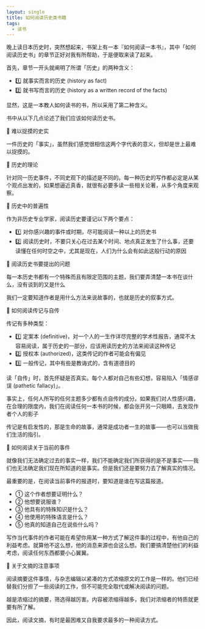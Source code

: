```yaml
---
layout: single
title: 如何阅读历史类书籍
tags:
  - 读书
---
```


晚上读日本历史时，突然想起来，书架上有一本『如何阅读一本书』，其中「如何阅读历史书」的章节正好对我有所帮助，于是便取来读了起来。

首先，章节一开头就阐明了所谓「历史」的两种含义：

- 1️⃣ 就事实而言的历史 (history as fact)
- 2️⃣ 就书写而言的历史 (history as a written record of the facts)

显然，这是一本教人如何读书的书，所以采用了第二种含义。

书中从以下几点论述了我们应该如何读历史书。

🤔 难以捉摸的史实

一件历史的「事实」，虽然我们感觉很相信这两个字代表的意义，但却是世上最难以捉摸的。

🤔 历史的理论

针对同一历史事件，不同史观下的描述是不同的。每一种历史的写作都必定是从某个观点出发的，如果想逼近真香，就很有必要多读一些相关论著，从多个角度来观察。

🤔 历史中的普遍性

作为非历史专业学家，阅读历史要谨记以下两个要点：
- 1️⃣ 对你感兴趣的事件或时期，尽可能阅读一种以上的历史书
- 2️⃣ 阅读历史时，不要只关心在过去某个时间、地点真正发生了什么事，还要读懂在任何时空之中，尤其是现在，人们为什么会有如此这般行动的原因

🤔 阅读历史书要提出的问题

每一本历史书都有一个特殊而且有限定范围的主题，我们要弄清楚一本书在谈什么，没有谈到的又是什么

我们一定要知道作者是用什么方法来说故事的，也就是历史的叙事方式。

🤔 如何阅读传记与自传

传记有多种类型：
- 1️⃣ 定案本 (definitive)，对一个人的一生作详尽完整的学术性报告，通常不太容易阅读，属于历史的一部分，应该用读历史的方法来阅读这种传记
- 2️⃣ 授权本 (authorized)，这类传记的作者可能会有偏见
- 3️⃣ 一般传记，其中有些是教诲式的，含有道德目的

读「自传」时，首先怀疑是否真实。每个人都对自己有些幻想，容易陷入「情感谬误 (pathetic fallacy)」。

事实上，任何人所写的任何主题多少都有点自传的成分。如果我们对人性感兴趣，在合理的限度内，我们在阅读任何一本书的时候，都会张开另一只眼睛，去发现作者个人的影子

传记是有启发性的，那是生命的故事，通常是成功者一生的故事——也可以当做我们生活的指引。

🤔 如何阅读关于当前的事件

就像我们无法确定过去的事实一样，我们不能确定我们所获得的是不是事实——我们也无法确定我们现在所知道的是事实。但是我们还是要努力去了解真实的情况。

最重要的是，在阅读当前事件的报道时，要知道是谁在写这篇报道。
- ① 这个作者想要证明什么？
- ② 他想要说服谁？
- ③ 他具有的特殊知识是什么？
- ④ 他使用的特殊语言是什么？
- ⑤ 他真的知道自己在说些什么吗？

写作当代事件的作者可能在希望你用某一种方式了解这件事的过程中，有他自己的利益考虑。就算他不这么想，他的消息来源也会这么想。我们要搞清楚他们的利益考虑，阅读任何东西都要小心翼翼。

🤔 关于文摘的注意事项

阅读摘要这件事情，与杂志编辑以紧凑的方式浓缩原文的工作是一样的。他们已经替我们分担了一些阅读的工作，但不可能完全取代或解决阅读的问题。

越是浓缩过的摘要，筛选得越厉害。内容被浓缩得越多，我们对浓缩者的特质就更要有所了解。

因此，阅读文摘，有时是最困难又自我要求最多的一种阅读方式。